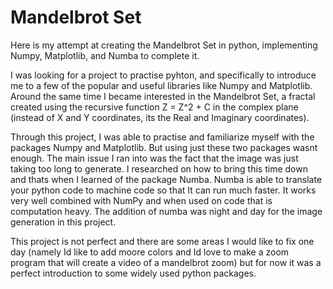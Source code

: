# Mandelbrot Set

Here is my attempt at creating the Mandelbrot Set in python, implementing Numpy, Matplotlib, and Numba to complete it. 

I was looking for a project to practise pyhton, and specifically to introduce me to a few of the popular and useful libraries like Numpy and Matplotlib. Around the same time I became interested in the Mandelbrot Set, a fractal created using the recursive function Z = Z^2 + C in the complex plane (instead of X and Y coordinates, its the Real and Imaginary coordinates). 

Through this project, I was able to practise and familiarize myself with the packages Numpy and Matplotlib. But using just these two packages wasnt enough. The main issue I ran into was the fact that the image was just taking too long to generate. I researched on how to bring this time down and thats when I learned of the package Numba. Numba is able to translate your python code to machine code so that It can run much faster. It works very well combined with NumPy and when used on code that is computation heavy. The addition of numba was night and day for the image generation in this project. 

This project is not perfect and there are some areas I would like to fix one day (namely Id like to add moore colors and Id love to make a zoom program that will create a video of a mandelbrot zoom) but for now it was a perfect introduction to some widely used python packages.  
